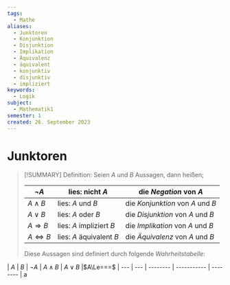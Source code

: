 ```yaml
---
tags:
  - Mathe
aliases:
  - Junktoren
  - Konjunktion
  - Disjunktion
  - Implikation
  - Äquivalenz
  - äquivalent
  - konjunktiv
  - disjunktiv
  - impliziert
keywords:
  - Logik
subject:
  - Mathematik1
semester: 1
created: 26. September 2023
---
```

 

# Junktoren

> [!SUMMARY] Definition: Seien $A$ und $B$ Aussagen, dann heißen; 
>
> | $\neg A$             | lies: nicht $A$          | die *Negation* von $A$            |
> | -------------------- | ------------------------ | --------------------------------- |
> | $A\wedge B$          | lies: $A$ und $B$        | die *Konjunktion* von $A$ und $B$ |
> | $A\vee B$            | lies: $A$ oder $B$       | die *Disjunktion* von $A$ und $B$ |
> | $A\Rightarrow B$     | lies: $A$ impliziert $B$ | die *Implikation* von $A$ und $B$ |
> | $A\Leftrightarrow B$ | lies: $A$ äquivalent $B$ | die *Äquivalenz* von $A$ und $B$  |
>
> Diese Aussagen sind definiert durch folgende *Wahrheitstabelle*:

| $A$ | $B$ | $\neg A$ | $A\wedge B$ | $A\vee B$ |$A\Le===$ 
| --- | --- | -------- | ----------- | -------- |
a